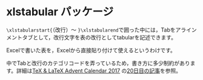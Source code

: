 # xlstabular パッケージ

`\xlstabularstart{`（改行）〜 `}\xlstabularend`で囲った中には，Tabをアラインメントタブとして，改行文字を表の改行としてtabularを記述できます。

Excelで書いた表を，Excelから直接貼り付けて使えるというわけです。

中でTabと改行のカテゴリコードを弄っているため，書き方に多少制約があります。詳細は[TeX & LaTeX Advent Calendar 2017](https://adventar.org/calendars/2229) の[20日目の記事](http://raccho32.blog.fc2.com/blog-entry-103.html)を参照。